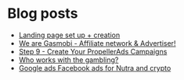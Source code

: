 # Blog posts
<!-- BLOG-POST-LIST:START -->
- [Landing page set up + creation](https://afflift.com/f/threads/landing-page-set-up-creation.10304/)
- [We are Gasmobi - Affiliate network &amp; Advertiser!](https://afflift.com/f/threads/we-are-gasmobi-affiliate-network-advertiser.4621/)
- [Step 9 - Create Your PropellerAds Campaigns](https://afflift.com/f/threads/step-9-create-your-propellerads-campaigns.7480/)
- [Who works with the gambling?](https://afflift.com/f/threads/who-works-with-the-gambling.10303/)
- [Google ads Facebook ads for Nutra and crypto](https://afflift.com/f/threads/google-ads-facebook-ads-for-nutra-and-crypto.10295/)
<!-- BLOG-POST-LIST:END -->
